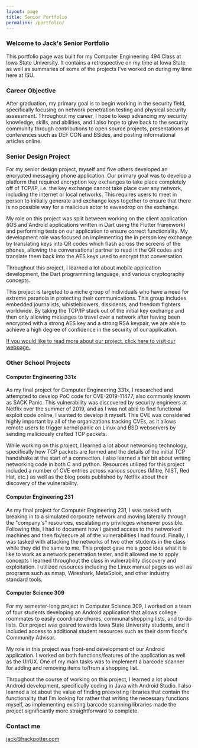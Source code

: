 ```yaml
---
layout: page
title: Senior Portfolio
permalink: /portfolio/
---
```

### Welcome to Jack's Senior Portfolio
This portfolio page was built for my Computer Engineering 494 Class at Iowa 
State University. It contains a retrospective on my time at Iowa State as well
as summaries of some of the projects I've worked on during my time here at ISU.

### Career Objective
After graduation, my primary goal is to begin working in the security field,
specifically focusing on network penetration testing and physical security
assessment. Throughout my career, I hope to keep advancing my security 
knowledge, skills, and abilities, and I also hope to give back to the security
community through contributions to open source projects, presentations at
conferences such as DEF CON and BSides, and posting informational articles
online. 

### Senior Design Project
For my senior design project, myself and five others developed an encrypted
messaging phone application. Our primary goal was to develop a platform that
required encryption key exchanges to take place completely off of TCP/IP, i.e.
the key exchange cannot take place over any network, including the internet or
local networks. This requires users to meet in person to initially generate and
exchange keys together to ensure that there is no possible way for a malicious
actor to eavesdrop on the exchange. 

My role on this project was split between working on the client application (iOS
and Android applications written in Dart using the Flutter framework) and
performing tests on our application to ensure correct functionality. My
development role was focused on implementing the in person key exchange by
translating keys into QR codes which flash across the screens of the phones,
allowing the conversational partner to read in the QR codes and translate them
back into the AES keys used to encrypt that conversation. 

Throughout this project, I learned a lot about mobile application development,
the Dart programming language, and various cryptography concepts. 

This project is targeted to a niche group of individuals who have a need for
extreme paranoia in protecting their communications. This group includes
embedded journalists, whistleblowers, dissidents, and freedom fighters
worldwide. By taking the TCP/IP stack out of the initial key exchange and then
only allowing messages to travel over a network after having been encrypted with
a strong AES key and a strong RSA keypair, we are able to achieve a high degree
of confidence in the security of our application.

[If you would like to read more about our project, click here to visit our
webpage.](http://sdmay20-52.sd.ece.iastate.edu/)

### Other School Projects

#### Computer Engineering 331x
As my final project for Computer Engineering 331x, I researched and attempted to
develop PoC code for CVE-2019-11477, also commonly known as SACK Panic. This
vulnerability was discovered by security engineers at Netflix over the summer of
2019, and as I was not able to find functional exploit code online, I wanted to
develop it myself. This CVE was considered highly important by all of the
organizations tracking CVEs, as it allows remote users to trigger kernel panic
on Linux and BSD webservers by sending maliciously crafted TCP packets. 

While working on this project, I learned a lot about networking technology,
specifically how TCP packets are formed and the details of the initial TCP
handshake at the start of a connection. I also learned a fair bit about writing
networking code in both C and python. Resources utilized for this project
included a number of CVE entries across various sources (Mitre, NIST, Red Hat,
etc.) as well as the blog posts published by Netflix about their discovery of
the vulnerability. 

#### Computer Engineering 231
As my final project for Computer Engineering 231, I was tasked with breaking in
to a simulated corporate network and moving laterally through the "company's"
resources, escalating my privileges whenever possible. Following this, I had to
document how I gained access to the networked machines and then fix/secure all
of the vulnerabilities I had found. Finally, I was tasked with attacking the
networks of two other students in the class while they did the same to me. This
project gave me a good idea what it is like to work as a network penetration
tester, and it allowed me to apply concepts I learned throughout the class in
vulnerability discovery and exploitation. I utilized resources including the
Linux manual pages as well as programs such as nmap, Wireshark, MetaSploit, and 
other industry standard tools.

#### Computer Science 309
For my semester-long project in Computer Science 309, I worked on a team of four
students developing an Android application that allows college roommates to 
easily coordinate chores, communal shopping lists, and to-do lists. Our project
was geared towards Iowa State University students, and it included access to
additional student resources such as their dorm floor's Community Advisor. 

My role in this project was front-end development of our Android application. I
worked on both functions/features of the application as well as the UI/UX. One 
of my main tasks was to implement a barcode scanner for adding and removing 
items to/from a shopping list. 

Throughout the course of working on this project, I learned a lot about Android
development, specifically coding in Java with Android Studio. I also learned a
lot about the value of finding preexisting libraries that contain the
functionality that I'm looking for rather that writing the necessary functions
myself, as implementing existing barcode scanning libraries made the project
significantly more straightforward to complete. 

### Contact me

[jack@hackpotter.com](mailto:jack@hackpotter.com)







